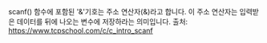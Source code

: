 scanf() 함수에 포함된 '&'기호는 주소 연산자(&)라고 합니다.
이 주소 연산자는 입력받은 데이터를 뒤에 나오는 변수에 저장하라는 의미입니다.
출처: https://www.tcpschool.com/c/c_intro_scanf
